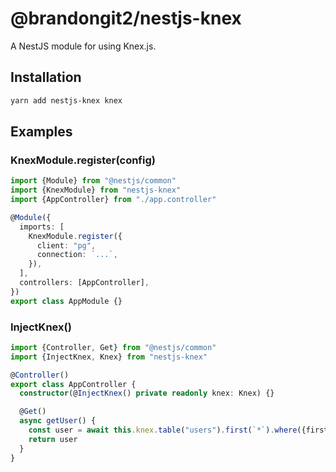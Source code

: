 # @brandongit2/nestjs-knex

A NestJS module for using Knex.js.

## Installation

```bash
yarn add nestjs-knex knex
```

## Examples

### KnexModule.register(config)

```ts
import {Module} from "@nestjs/common"
import {KnexModule} from "nestjs-knex"
import {AppController} from "./app.controller"

@Module({
  imports: [
    KnexModule.register({
      client: "pg",
      connection: `...`,
    }),
  ],
  controllers: [AppController],
})
export class AppModule {}
```

### InjectKnex()

```ts
import {Controller, Get} from "@nestjs/common"
import {InjectKnex, Knex} from "nestjs-knex"

@Controller()
export class AppController {
  constructor(@InjectKnex() private readonly knex: Knex) {}

  @Get()
  async getUser() {
    const user = await this.knex.table("users").first(`*`).where({firstName: "Brandon"})
    return user
  }
}
```
